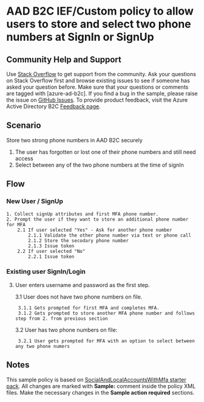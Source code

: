 # AAD B2C IEF/Custom policy to allow users to store and select two phone numbers at SignIn or SignUp

## Community Help and Support
Use [Stack Overflow](https://stackoverflow.com/questions/tagged/azure-ad-b2c) to get support from the community. Ask your questions on Stack Overflow first and browse existing issues to see if someone has asked your question before. Make sure that your questions or comments are tagged with [azure-ad-b2c].
If you find a bug in the sample, please raise the issue on [GitHub Issues](https://github.com/azure-ad-b2c/samples/issues).
To provide product feedback, visit the Azure Active Directory B2C [Feedback page](https://feedback.azure.com/forums/169401-azure-active-directory?category_id=160596).

## Scenario
Store two strong phone numbers in AAD B2C securely
 1. The user has forgotten or lost one of their phone numbers and still need access
 2. Select between any of the two phone numbers at the time of signIn
 
## Flow
### New User / SignUp
    1. Collect signUp attributes and first MFA phone number. 
    2. Prompt the user if they want to store an additional phone number for MFA
        2.1 If user selected "Yes" - Ask for another phone number
            2.1.1 Validate the other phone number via text or phone call
            2.1.2 Store the secodary phone number
            2.1.3 Issue token
        2.2 If user selected "No" 
            2.2.1 Issue token
### Existing user SignIn/Login
3. User enters username and password as the first step.

    3.1 User does not have two phone numbers on file.
    
        3.1.1 Gets prompted for first MFA and completes MFA.
        3.1.2 Gets prompted to store another MFA phone number and follows step from 2. from previous section

    3.2 User has two phone numbers on file:
    
        3.2.1 User gets prompted for MFA with an option to select between any two phone numers
        






## Notes
This sample policy is based on [SocialAndLocalAccountsWithMfa starter pack](https://github.com/Azure-Samples/active-directory-b2c-custom-policy-starterpack/tree/master/SocialAndLocalAccountsWithMfa). All changes are marked with **Sample:** comment inside the policy XML files. Make the necessary changes in the **Sample action required** sections. 
